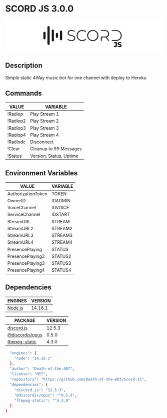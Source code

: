 # SCORD JS 3.0.0

![Scord-JS.png](assets/Scord-JS.png)

## Description

Simple static 4Way music bot for one channel with deploy to Heroku 

## Commands

| VALUE | VARIABLE |
| -------- | ------ |
| !Radiop | Play Stream 1  |
| !Radiop2 | Play Stream 2  |
| !Radiop3 | Play Stream 3  |
| !Radiop4 | Play Stream 4  |
| !Radiodc | Disconnect  |
| !Clear | Cleanup to 99 Messages |s
| !Status | Version, Status, Uptime |

## Environment Variables

| VALUE | VARIABLE |
| -------- | ------ |
| AuthorizationToken | TOKEN |
| OwnerID | IDADMIN |
| VoiceChannel | IDVOICE |
| ServiceChannel | IDSTART |
| StreamURL | STREAM |
| StreamURL2 | STREAM2|
| StreamURL3 | STREAM3 |
| StreamURL4 | STREAM4 |
| PresencePlaying | STATUS |
| PresencePlaying2 | STATUS2 |
| PresencePlaying3 | STATUS3 |
| PresencePlaying4 | STATUS4|

## Dependencies

| ENGINES | VERSION |
| -------- | ------ | 
| [Node.js](https://nodejs.org/) | 14.16.1 |

| PACKAGE | VERSION |
| -------- | ------ |
|[discord.js](https://discord.js.org/#/) | 12.5.3 |
| [@discordjs/opus](https://www.npmjs.com/package/@discordjs/opus) | 0.5.0 |
| [ffmpeg-static](https://www.npmjs.com/package/ffmpeg-static)| 4.3.0 |

```sh
  "engines": {
    "node": "14.16.1"
  },
  "author": "Death-of-the-ART",
  "license": "MIT",
  "repository": "https://github.com/Death-of-the-ART/Scord-JS",
  "dependencies": {
    "discord.js": "12.5.3",
    "@discordjs/opus": "^0.5.0",
    "ffmpeg-static": "^4.3.0"
  }
}
```